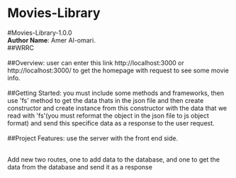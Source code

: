# Movies-Library
#Movies-Library-1.0.0 
<br>
**Author Name**: Amer Al-omari.
<br>
##WRRC
<br><br>
##Overview: user can enter this link http://localhost:3000 or http://localhost:3000/
to get the homepage with request to see some movie info.
<br><br>
##Getting Started:
you must include some methods and frameworks, then use 'fs' method to get the data thats in the json file and then  create constructor and create instance from this constructor with the data that we read with 'fs'(you must reformat the object in the json file to js object format) and send this specifice data as a response to the user request.
<br><br>
##Project Features: use the server with the front end side.
<br><br>
<p>Add new two routes, one to add data to the database, and one to get the data from the database and send it as a response</p>
